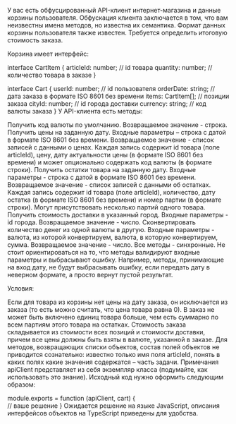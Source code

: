 У вас есть обфусцированный API-клиент интернет-магазина и данные корзины пользователя. Обфускация клиента заключается в том, что вам неизвестны имена методов, но известна их семантика. Формат данных корзины пользователя также известен. Требуется определить итоговую стоимость заказа.

Корзина имеет интерфейс:

interface CartItem {
articleId: number; // id товара
quantity: number; // количество товара в заказе
}

interface Cart {
userId: number; // id пользователя
orderDate: string; // дата заказа в формате ISO 8601 без времени
items: CartItem[]; // позиции заказа
cityId: number; // id города доставки
currency: string; // код валюты заказа
}
У API-клиента есть методы:

Получить код валюты по умолчанию. Возвращаемое значение - строка.
Получить цены на заданную дату. Входные параметры – строка с датой в формате ISO 8601 без времени. Возвращаемое значение - список записей с данными о ценах. Каждая запись содержит id товара (поле articleId), цену, дату актуальности цены (в формате ISO 8601 без времени) и может опционально содержать код валюты (в формате строки).
Получить остатки товара на заданную дату. Входные параметры - строка с датой в формате ISO 8601 без времени. Возвращаемое значение - список записей с данными об остатках. Каждая запись содержит id товара (поле articleId), количество, дату остатка (в формате ISO 8601 без времени) и номер партии (в формате строки). Могут присутствовать несколько партий одного товара.
Получить стоимость доставки в указанный город. Входные параметры - id города. Возвращаемое значение - число.
Сконвертировать количество денег из одной валюты в другую. Входные параметры - валюта, из которой конвертируем, валюта, в которую конвертируем, сумма. Возвращаемое значение - число.
Все методы - синхронные. Не стоит ориентироваться на то, что методы валидируют входные параметры и выбрасывают ошибку. Например, методы, принимающие на вход дату, не будут выбрасывать ошибку, если передать дату в неверном формате, а просто вернут пустой результат.

Условия:

Если для товара из корзины нет цены на дату заказа, он исключается из заказа (то есть можно считать, что цена товара равна 0).
В заказ не может быть включено единиц товара больше, чем есть суммарно по всем партиям этого товара на остатках.
Стоимость заказа складывается из стоимости всех позиций и стоимости доставки, причем все цены должны быть взяты в валюте, указанной в заказе.
Для методов, возвращающих списки объектов, состав полей объектов не приводится сознательно: известно только имя поля articleId, понять в каких полях какие значения содержатся – часть задачи.
Примечания
apiClient представляет из себя экземпляр класса (подумайте, как использовать это знание). Исходный код нужно оформить следующим образом:

module.exports = function (apiClient, cart) {  
 // ваше решение
}
Ожидается решение на языке JavaScript, описания интерфейсов объектов на TypeScript приведены для удобства.
